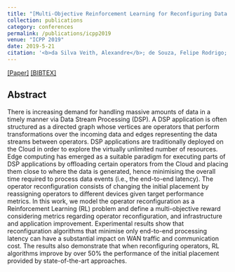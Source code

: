 ```yaml
---
title: "[Multi-Objective Reinforcement Learning for Reconfiguring Data Stream Analytics on Edge Computing](https://dl.acm.org/doi/10.1145/3337821.3337894)"
collection: publications
category: conferences
permalink: /publications/icpp2019
venue: "ICPP 2019"
date: 2019-5-21
citation: '<b>da Silva Veith, Alexandre</b>; de Souza, Felipe Rodrigo; Dias de Assunção, Marcos; Lefèvre, Laurent; Santos dos Anjos, Julio Cesar'
---
```

[[Paper]](http://aveith.github.io/files/icpp2019.pdf) [[BIBTEX]](http://aveith.github.io/files/icpp2019.bib)



## Abstract
There is increasing demand for handling massive amounts of data in a timely manner via Data Stream Processing (DSP). A DSP application is often structured as a directed graph whose vertices are operators that perform transformations over the incoming data and edges representing the data streams between operators.
DSP applications are traditionally deployed on the Cloud in order to explore the virtually unlimited number of resources.
Edge computing has emerged as a suitable paradigm for executing parts of DSP applications by offloading certain operators from the Cloud and placing them close to where the data is generated, hence minimising the overall time required to process data events (i.e., the end-to-end latency). The operator reconfiguration consists of changing the initial placement by reassigning operators to different devices given target performance metrics.
In this work, we model the operator reconfiguration as a Reinforcement Learning (RL) problem and define a multi-objective reward considering metrics regarding operator reconfiguration, and infrastructure and application improvement.
Experimental results show that reconfiguration algorithms that minimise only end-to-end processing latency can have a substantial impact on WAN traffic and communication cost. 
The results also demonstrate that when reconfiguring operators, RL algorithms improve by over 50% the performance of the initial placement provided by state-of-the-art approaches.
